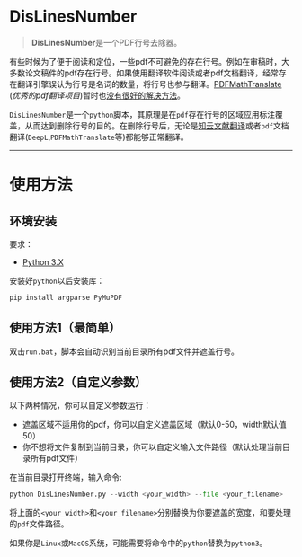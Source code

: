 # DisLinesNumber
>**DisLinesNumber**是一个PDF行号去除器。

有些时候为了便于阅读和定位，一些pdf不可避免的存在行号。例如在审稿时，大多数论文稿件的pdf存在行号。如果使用翻译软件阅读或者pdf文档翻译，经常存在翻译引擎误认为行号是名词的数量，将行号也参与翻译。[PDFMathTranslate](https://github.com/Byaidu/PDFMathTranslate) (*优秀的pdf翻译项目*)暂时也[没有很好的解决方法](https://github.com/Byaidu/PDFMathTranslate/issues/641)。

`DisLinesNumber`是一个`python`脚本，其原理是在`pdf`存在行号的区域应用标注覆盖，从而达到删除行号的目的。在删除行号后，无论是[知云文献翻译](https://www.zhiyunwenxian.cn/)或者`pdf`文档翻译(`DeepL`,`PDFMathTranslate`等)都能够正常翻译。

---
# 使用方法

## 环境安装
要求：
- [Python 3.X](https://www.python.org/downloads/)

安装好`python`以后安装库：
````bash
pip install argparse PyMuPDF
````

## 使用方法1（最简单）
双击`run.bat`，脚本会自动识别当前目录所有pdf文件并遮盖行号。

## 使用方法2（自定义参数）
以下两种情况，你可以自定义参数运行：
- 遮盖区域不适用你的pdf，你可以自定义遮盖区域（默认0-50，width默认值50）
- 你不想将文件复制到当前目录，你可以自定义输入文件路径（默认处理当前目录所有pdf文件）

在当前目录打开终端，输入命令:
```python
python DisLinesNumber.py --width <your_width> --file <your_filename>
```

将上面的`<your_width>`和`<your_filename>`分别替换为你要遮盖的宽度，和要处理的`pdf`文件路径。

如果你是`Linux`或`MacOS`系统，可能需要将命令中的`python`替换为`python3`。
